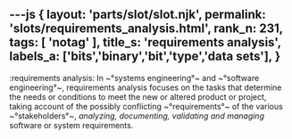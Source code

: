 ---js
{
  layout: 'parts/slot/slot.njk',
  permalink: 'slots/requirements_analysis.html',
  rank_n: 231,
  tags: [ 'notag' ],
  title_s: 'requirements analysis',
  labels_a: ['bits','binary','bit','type','data sets'],
}
---
:requirements analysis:
In ~°systems engineering°~ and ~°software engineering°~, requirements analysis focuses on the tasks that determine the needs or conditions to meet the new or altered product or project, taking account of the possibly conflicting ~°requirements°~ of the various ~°stakeholders°~, <i>analyzing, documenting, validating and managing</i> software or system requirements.
